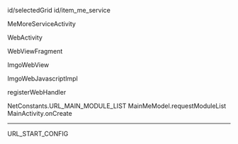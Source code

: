 id/selectedGrid
id/item_me_service

MeMoreServiceActivity

WebActivity

WebViewFragment

ImgoWebView

ImgoWebJavascriptImpl

registerWebHandler

NetConstants.URL_MAIN_MODULE_LIST
MainMeModel.requestModuleList
MainActivity.onCreate

---

URL_START_CONFIG